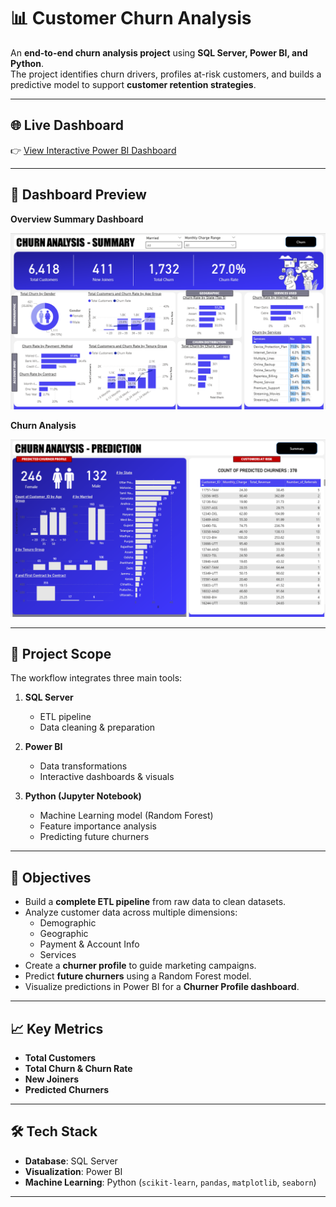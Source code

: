 # 📊 Customer Churn Analysis  

An **end-to-end churn analysis project** using **SQL Server, Power BI, and Python**.  
The project identifies churn drivers, profiles at-risk customers, and builds a predictive model to support **customer retention strategies**.  

---

## 🌐 Live Dashboard  

👉 [View Interactive Power BI Dashboard](https://app.powerbi.com/view?r=eyJrIjoiYWQxOTVjZjctOGI5Ny00ZTU2LThlMjYtZTFkMTE4NGIyZWEzIiwidCI6ImVhMWE5MDliLTY2MDAtNGEyNS04MmE1LTBjNmVkN2QwNTEzYiIsImMiOjl9)  

---

## 📸 Dashboard Preview  

**Overview Summary Dashboard**

![Dashboard Overview](https://github.com/spoja-10/Customer-Churn-Analysis/blob/3bd1428fb385b1166fb42d4196cbac0f98fb5708/Data-Resources/Data%20%26%20Resources/Images/Screenshot%202025-10-01%20161912.png)  

**Churn Analysis**

![Churn Profile](https://github.com/spoja-10/Customer-Churn-Analysis/blob/3bd1428fb385b1166fb42d4196cbac0f98fb5708/Data-Resources/Data%20%26%20Resources/Images/Screenshot%202025-10-01%20162108.png)  

---

## 🚀 Project Scope  

The workflow integrates three main tools:  

1. **SQL Server**  
   - ETL pipeline  
   - Data cleaning & preparation  

2. **Power BI**  
   - Data transformations  
   - Interactive dashboards & visuals  

3. **Python (Jupyter Notebook)**  
   - Machine Learning model (Random Forest)  
   - Feature importance analysis  
   - Predicting future churners  

---

## 🎯 Objectives  

- Build a **complete ETL pipeline** from raw data to clean datasets.  
- Analyze customer data across multiple dimensions:  
  - Demographic  
  - Geographic  
  - Payment & Account Info  
  - Services  
- Create a **churner profile** to guide marketing campaigns.  
- Predict **future churners** using a Random Forest model.  
- Visualize predictions in Power BI for a **Churner Profile dashboard**.  

---

## 📈 Key Metrics  

- **Total Customers**  
- **Total Churn & Churn Rate**  
- **New Joiners**  
- **Predicted Churners**  

---

## 🛠️ Tech Stack  

- **Database**: SQL Server  
- **Visualization**: Power BI  
- **Machine Learning**: Python (`scikit-learn`, `pandas`, `matplotlib`, `seaborn`)  

---
